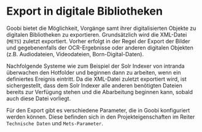 # Export in digitale Bibliotheken

Goobi bietet die Möglichkeit, Vorgänge samt ihrer digitalisierten Objekte zu digitalen Bibliotheken zu exportieren. Grundsätzlich wird die XML-Datei \(`METS`\) zuletzt exportiert. Vorher erfolgt in der Regel der Export der Bilder und gegebenenfalls der OCR-Ergebnisse oder anderen digitalen Objekten \(z.B. Audiodateien, Videodateien, Born-Digital-Daten\). 

Nachfolgende Systeme wie zum Beispiel der Solr Indexer von intranda überwachen den Hotfolder und beginnen dann zu arbeiten, wenn ein definiertes Ereignis eintritt. Da die XML-Datei zuletzt exportiert wird, ist sichergestellt, dass dem Solr Indexer alle anderen benötigten Dateien bereits zur Verfügung stehen und die Abarbeitung beginnen kann, sobald auch diese Datei vorliegt.

Für den Export gibt es verschiedene Parameter, die in Goobi konfiguriert werden können. Diese befinden sich in den Projekteigenschaften im Reiter `Technische Daten` und `Mets-Parameter`.
